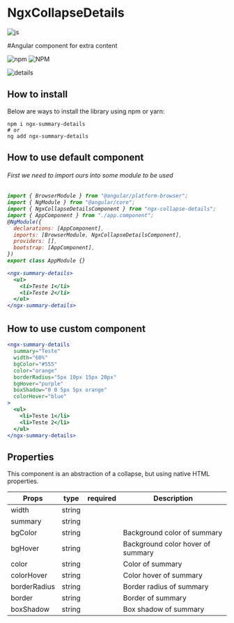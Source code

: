 # NgxCollapseDetails

<div style="display: inline_block">
    <img align="center" alt="js" src="https://img.shields.io/badge/Angular-DD0031?style=for-the-badge&logo=angular&logoColor=white" /> 
</div>

#Angular component for extra content


![npm](https://img.shields.io/npm/v/ngx-collapse-details)
![NPM](https://img.shields.io/npm/l/ngx-collapse-details)

![details](https://user-images.githubusercontent.com/33287490/149425680-230cacb4-85f9-4dfd-9ad8-eb5be691f4c0.PNG)

## How to install

Below are ways to install the library using npm or yarn:

```
npm i ngx-summary-details
# or
ng add ngx-summary-details
```

## How to use default component

<h6>First we need to import ours into some module to be used<h6>

```jsx
import { BrowserModule } from "@angular/platform-browser";
import { NgModule } from "@angular/core";
import { NgxCollapseDetailsComponent } from "ngx-collapse-details";
import { AppComponent } from "./app.component";
@NgModule({
  declarations: [AppComponent],
  imports: [BrowserModule, NgxCollapseDetailsComponent],
  providers: [],
  bootstrap: [AppComponent],
})
export class AppModule {}
```

```jsx
<ngx-summary-details>
  <ul>
    <li>Teste 1</li>
    <li>Teste 2</li>
  </ul>
</ngx-summary-details>
```

## How to use custom component

```jsx
<ngx-summary-details
  summary="Teste"
  width="60%"
  bgColor="#555"
  color="orange"
  borderRadius="5px 10px 15px 20px"
  bgHover="purple"
  boxShadow="0 0 5px 5px orange"
  colorHover="blue"
>
  <ul>
    <li>Teste 1</li>
    <li>Teste 2</li>
  </ul>
</ngx-summary-details>
```

## Properties

This component is an abstraction of a collapse, but using native HTML properties.

| Props        | type   | required | Description                       |
| ------------ | ------ | -------- | --------------------------------- |
| width        | string |          |                                   |
| summary      | string |          |                                   |
| bgColor      | string |          | Background color of summary       |
| bgHover      | string |          | Background color hover of summary |
| color        | string |          | Color of summary                  |
| colorHover   | string |          | Color hover of summary            |
| borderRadius | string |          | Border radius of summary          |
| border       | string |          | Border of summary                 |
| boxShadow    | string |          | Box shadow of summary             |
